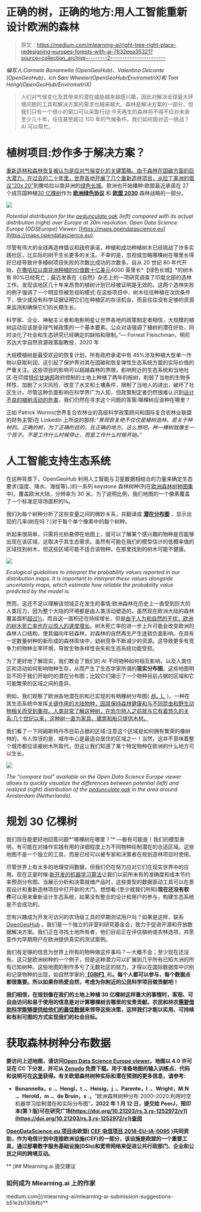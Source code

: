 # 正确的树，正确的地方:用人工智能重新设计欧洲的森林

> 原文：<https://medium.com/mlearning-ai/right-tree-right-place-redesigning-europes-forests-with-ai-7632eea35321?source=collection_archive---------2----------------------->

*编写人:Carmelo Bonannella (OpenGeoHub)、Valentina Delconte (OpenGeoHub)、ich Sani Wheeler(OpenGeoHub/EnvirometriX)和 Tom Hengl(OpenGeoHub/EnvirometriX)*

> 人们对气候变化及其带来的潜在威胁越来越感兴趣，因此对解决全球最大环境问题的工具和解决方案的需求也越来越大。森林是解决方案的一部分，但我们只有一个很小的窗口可以采取行动:今天再生的森林将不得不应对未来至少几十年，往往甚至超过 100 年的气候条件。我们如何面对这一挑战？AI 可以帮忙。

# 植树项目:炒作多于解决方案？

[重新造林和森林恢复被认为是应对气候变化的关键策略。由于森林在固碳方面的巨大潜力，在过去的二十年里，世界各地开展了几个重新造林项目，从拉丁美洲的](/nerd-for-tech/restoration-culture-what-is-land-degradation-how-to-measure-it-and-what-can-you-do-to-reverse-341e448994da)[倡议“20x 20”](https://initiative20x20.org)到撒哈拉以南非洲的[绿色长城](https://www.greatgreenwall.org/about-great-green-wall)。欧洲也开始播种:欧盟最近承诺在 27 个成员国种植[30 亿棵树](https://ec.europa.eu/environment/3-billion-trees_en)作为 [**欧洲绿色协议**](https://ec.europa.eu/info/strategy/priorities-2019-2024/european-green-deal_en) 和 [**欧盟 2030**](https://ec.europa.eu/environment/strategy/forest-strategy_en) 森林战略的一部分。

![](img/a1f5284e27d072a304a7336ed5c908cc.png)

*Potential distribution for the* [*pedunculate oak*](https://www.gbif.org/species/2878688) *(left) compared with its actual distribution (right) over Europe at 30m resolution. Open Data Science Europe (ODSEurope) Viewer:* [https://maps.opendatascience.eu](https://maps.opendatascience.eu)*.*

尽管有伟大的全球再造林倡议和政府承诺，种植和成功种植树木已经挑战了许多实践社区，比实际的树干生长更多的关注。不幸的是，忽视或忽略哪棵树在哪里长得好已经导致许多植树项目失败的次数比成功的次数多。自从 20 世纪 80 年代开始，[在撒哈拉以南非洲种植的价值数十亿美元](https://www.smithsonianmag.com/science-nature/great-green-wall-stop-desertification-not-so-much-180960171/)4000 英里长*【绿色长城】*的树木有 80%已经死亡；最近发表在《自然》杂志上的一项研究调查了印度北部的造林工作，发现该地区几十年来昂贵的植树计划已经被证明是无效的。这两个造林失败的例子强调了一个明显但被忽视的模式:在这些项目中，树木往往种植在次优条件下，很少或没有科学证据证明它们在种植区的存活机会，而且往往没有足够的资源来监测和确保它们的长期生长。

科学家、企业、神秘主义者和电影明星让世界各地的政策制定者相信，大规模的植树运动应该是全球气候政策的一个基本要素。公众对话强调了植树的潜在好处，同时淡化了社会和生态研究已经确定的缺陷和限制。”— Forrest Fleischman，明尼苏达大学自然资源政策副教授，2020 年

大规模植树是最受欢迎的恢复计划，所有政府承诺中有 45%涉及种植大型单一作物以获取利润，这引起了保护界对其在固碳和恢复弹性生态系统方面的实际价值的严重关注。这些项目的影响可以超越森林的界限，影响附近的生态系统和当地社区:在印度[特伦甘纳邦](https://doi.org/10.1093/biosci/biaa094)政府控制的土地上种植了两年的桉树，削弱了当地的生物多样性，加剧了火灾风险，改变了水文和土壤条件，限制了当地人的进出，破坏了社区生计。尽管这种负面影响在科学界广为人知，但政策制定者仍然很难认识到[设计不良的植树活动的危害](https://doi.org/10.1093/biosci/biaa094)，我们仍然在寻求这个问题的答案:哪棵树应该种在哪里？

正如 Patrick Worms(世界复合农林业的高级科学政策顾问和国际复合农林业联盟的财务主管)在 LinkedIn 上所说的那样:*“景观恢复绝不仅仅是植树造林。是关于种树的。正确的树，为了正确的目的，在正确的地方。这么想吧。种一棵树就像生一个孩子。不是工作什么时候停止，而是工作什么时候开始。”*

# 人工智能支持生态系统

在这种背景下，OpenGeoHub 利用人工智能与卫星数据相结合的力量来确定生态要求(温度、降水、海拔等)。)的一系列 keystone 森林树种(列在[欧洲森林树种图集](https://forest.jrc.ec.europa.eu/en/european-atlas/)中)，覆盖欧洲大陆，分辨率为 30 米。为了说明比例，我们地图的一个像素覆盖了一个标准足球场面积的⅛。

我们为每个树种分析了这些变量之间的微妙关系，并翻译成 [**潜在分布图**](https://doi.org/10.7717/peerj.5457) ，显示出现的几率(树在吗？)对于每个单个像素中的每个树种。

听起来很简单，只需将光标悬停在地图上，就可以了解某个感兴趣的物种是否能够出现在该区域，这取决于其生态需求。虽然有可能在我们的模型估计的低概率值的区域找到树木，但这些区域可能不适合该物种，在那里找到的树木可能不健康。

![](img/b07eb425f1563727923bfd09d6dca88c.png)

*Ecological guidelines to interpret the probability values reported in our distribution maps. It is important to interpret these values alongside uncertainty maps, which estimate how reliable the probability value predicted by the model is.*

然而，这还不足以理解该领域正在发生的事情:欧洲森林在历史上一直受到巨大的人类压力，因为整个大陆的环境都是由人类活动塑造的。虽然现在欧洲大陆的森林覆盖面积[超过⅓](https://ec.europa.eu/eurostat/web/products-eurostat-news/-/edn-20210321-1)，而且这一面积还在持续增长，但是[由于人为和自然的干扰，欧洲的树木死亡率也在以惊人的速度增长](https://www.sciencedirect.com/science/article/pii/S259033222100227X)。树木死亡率的进一步上升可能会改变欧洲的森林人口结构，使其偏向年轻森林，对森林的自然再生产生连锁负面影响。在具有一定数量树种的新形成的森林斑块中，幼树竞争不断减少的资源。这导致更多有竞争力的物种主宰环境，导致生物多样性丧失和生态系统功能受损。

为了更好地了解现实，我们教会了我们的 AI 不同物种如何相互影响，以及人类住区和活动如何影响物种生存，从而产生了生态学家所谓的**现实分布图**。这些地图明显不同于我们开始时的潜在分布图；比较它们揭示了一个物种目前占据的区域和它可能繁荣的区域之间的差异。

例如，我们观察了欧洲各地潜在的和已实现的有柄橡树分布图( [*栎*，L.](https://www.gbif.org/species/2878688) )，一种在其生态系统中发挥[关键作用的大陆物种，因其保持森林健康和与不同昆虫和野生动物相关而受到重视。人类非常了解这种树，在凯尔特人之前就与它有着悠久的关系:几个世纪以来，这种树一直为家具、建筑和船只提供木材。](https://ies-ows.jrc.ec.europa.eu/efdac/download/Atlas/pdf/Quercus_robur_petraea.pdf)

我们看了一下阿姆斯特丹市目前占据的区域:注意这个区域是如何拥有繁荣的橡树林的，令人惊讶的是，城市中心是最适合居住的区域之一！当然，这并不意味着整个城市都应该被树木所取代，但这让我们知道了某个特定物种在欧洲的什么地方可以生长。

![](img/e798f3caa4ea97f28e34e6a8fba3d6b5.png)

*The “compare tool” available on the Open Data Science Europe viewer allows to quickly visualize the differences between potential (left) and realized (right) distribution of the* [*pedunculate oak*](https://www.gbif.org/species/2878688) *in the area around Amsterdam (Netherlands).*

# 规划 30 亿棵树

我们现在能更好地回答问题*“哪棵树在哪里？”* —极有可能是！我们的模型表明，有可能在对操作实践有用的详细程度上为不同物种绘制潜在的合适区域。这些地图不是一个独立的工具，而是已经可以被专家和决策者在规划造林项目时使用。

尽管世界上有太多的地理空间数据，但我们仍在努力应对它们在现实世界中的应用。现在正是时候:[新开发的机器学习算法](https://opengeohub.github.io/spatial-prediction-eml/)让我们以前所未有的准确度和成本节约率预测分布图。当展示分析和决策就绪产品时，这些类型的数据驱动工具可以在景观设计和重新造林项目中打开新的大门。想想看:(至少就我们所知)**现在还没有软件**可以用来重新设计生态系统，如果没有整合的设计和用户的参与，构建生态系统是不会成功的。

您有兴趣成为开发可访问的农场级工具的早期测试用户吗？如果是这样，联系 [OpenGeoHub](https://opengeohub.org/contact-us/) 。我们是一个独立的非营利研究基金会，致力于促进开源和开放数据解决方案。我们正在寻找土地所有者，他们目前正在评估植树或农林选项，并愿意作为早期用户在欧洲提供真实的测试案例。

我们有足够的信息为世界上所有的物种做这件事吗？—大概不会；至少现在还没有。这只是欧洲树种的一个例子，但是这种潜力可以扩展到几乎所有已知大洲的所有已知树种。这些地图的制作多亏了无数社区的努力，才得以在国际数据库中识别和记录物种的出现，如自然学家的[**【GBIF】**](https://www.gbif.org/)和[](https://www.inaturalist.org/)**。每个人都可以参与，每个数据点都很重要。所以如果你热爱自然，考虑为你附近的公民科学项目做贡献吧！**

**我们相信，在规划像在我们的土地上种植 30 亿棵树这样重大的事情时，客观、可自由访问和易于使用的信息是对计算哪棵树去哪里的宝贵贡献。农民和林农[需要借助科学能够提供给他们的最佳数据](/nerd-for-tech/restoration-culture-what-is-land-degradation-how-to-measure-it-and-what-can-you-do-to-reverse-341e448994da)来领导这些决策，这样我们才能以实用、可持续和有利可图的方式实现我们的社会目标。**

# **获取森林树种分布数据**

**要访问上述地图，请访问[Open Data Science Europe viewer](https://maps.opendatascience.eu/)。地图以 4.0 许可证在 CC 下分发，并可从 [Zenodo](https://doi.org/10.5281/zenodo.5821865) 免费下载。用于准备地图的输入训练点、代码和说明可在[这里](https://opengeohub.github.io/spatial-prediction-eml/spatiotemporal-interpolation-using-ensemble-ml.html)获得。有关欧盟森林树种实际和潜在预测的更多信息，请参考:**

*   **Bonannella，c .、Hengl，t .、Heisig，j .、Parente，l .、Wright，M.N .、Herold，m .、de Bruin，s .，**“欧洲森林树种分布 2000–2020:利用时空机器学习绘制潜在和实际分布图”**，2022 年 1 月 12 日，提交给 PeerJ，预印本(第 1 版)可在研究广场[https://doi.org/10.21203/rs.3.rs-1252972/v1](https://doi.org/10.21203/rs.3.rs-1252972/v1)查阅**

**[OpenDataScience.eu 项目](https://opendatascience.eu)由欧盟( [CEF 电信项目 2018-EU-IA-0095](https://ec.europa.eu/inea/en/connecting-europe-facility/cef-telecom/2018-eu-ia-0095) )共同资助，作为电信计划中连接欧洲设施(CEF)的一部分，该设施是欧盟的一个重要工具，通过部署数字服务基础设施(DSIs)和宽带网络来促进公共行政部门、企业和公民之间的跨境互动。**

**[](/mlearning-ai/mlearning-ai-submission-suggestions-b51e2b130bfb) [## Mlearning.ai 提交建议

### 如何成为 Mlearning.ai 上的作家

medium.com](/mlearning-ai/mlearning-ai-submission-suggestions-b51e2b130bfb)**